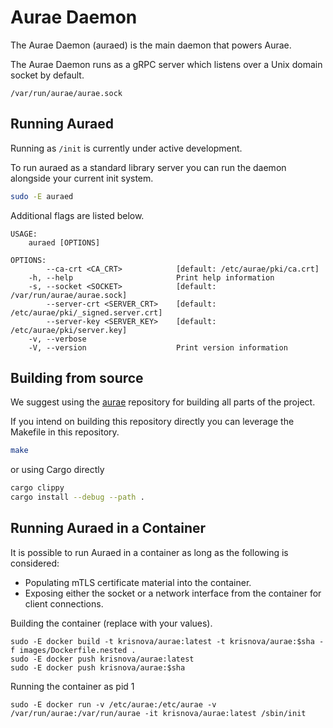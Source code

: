 # Aurae Daemon

The Aurae Daemon (auraed) is the main daemon that powers Aurae. 

The Aurae Daemon runs as a gRPC server which listens over a Unix domain socket by default.

``` 
/var/run/aurae/aurae.sock
```

## Running Auraed 

Running as `/init` is currently under active development.

To run auraed as a standard library server you can run the daemon alongside your current init system.

```bash 
sudo -E auraed
```

Additional flags are listed below.

```
USAGE:
    auraed [OPTIONS]

OPTIONS:
        --ca-crt <CA_CRT>            [default: /etc/aurae/pki/ca.crt]
    -h, --help                       Print help information
    -s, --socket <SOCKET>            [default: /var/run/aurae/aurae.sock]
        --server-crt <SERVER_CRT>    [default: /etc/aurae/pki/_signed.server.crt]
        --server-key <SERVER_KEY>    [default: /etc/aurae/pki/server.key]
    -v, --verbose                    
    -V, --version                    Print version information

```

## Building from source

We suggest using the [aurae](https://github.com/aurae-runtime/aurae) repository for building all parts of the project.

If you intend on building this repository directly you can leverage the Makefile in this repository.

```bash
make
```

or using Cargo directly

```bash
cargo clippy
cargo install --debug --path .
```


## Running Auraed in a Container 

It is possible to run Auraed in a container as long as the following is considered:

 - Populating mTLS certificate material into the container.
 - Exposing either the socket or a network interface from the container for client connections.

Building the container (replace with your values).

```
sudo -E docker build -t krisnova/aurae:latest -t krisnova/aurae:$sha -f images/Dockerfile.nested .
sudo -E docker push krisnova/aurae:latest
sudo -E docker push krisnova/aurae:$sha
```

Running the container as pid 1

```
sudo -E docker run -v /etc/aurae:/etc/aurae -v /var/run/aurae:/var/run/aurae -it krisnova/aurae:latest /sbin/init
```
